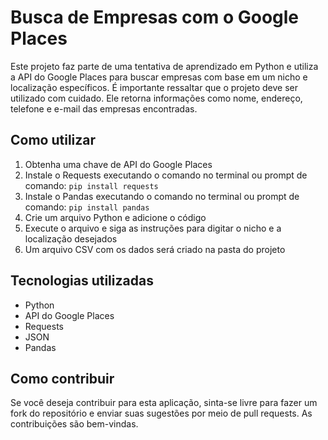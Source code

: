# Busca de Empresas com o Google Places
<p>Este projeto faz parte de uma tentativa de aprendizado em Python e utiliza a API do Google Places para buscar empresas com base em um nicho e localização específicos. É importante ressaltar que o projeto deve ser utilizado com cuidado. Ele retorna informações como nome, endereço, telefone e e-mail das empresas encontradas.</p>
<h2>Como utilizar</h2>
<ol>
  <li>Obtenha uma chave de API do Google Places</li>
  <li>Instale o Requests executando o comando no terminal ou prompt de comando: <code>pip install requests</code></li>
  <li>Instale o Pandas executando o comando no terminal ou prompt de comando: <code>pip install pandas</code></li>
  <li>Crie um arquivo Python e adicione o código</li>
  <li>Execute o arquivo e siga as instruções para digitar o nicho e a localização desejados</li>
  <li>Um arquivo CSV com os dados será criado na pasta do projeto</li>
</ol>
<h2>Tecnologias utilizadas</h2>
<ul>
  <li>Python</li>
  <li>API do Google Places</li>
  <li>Requests</li>
  <li>JSON</li>
  <li>Pandas</li>
</ul>
<h2>Como contribuir</h2>
<p>Se você deseja contribuir para esta aplicação, sinta-se livre para fazer um fork do repositório e enviar suas sugestões por meio de pull requests. As contribuições são bem-vindas.</p>
